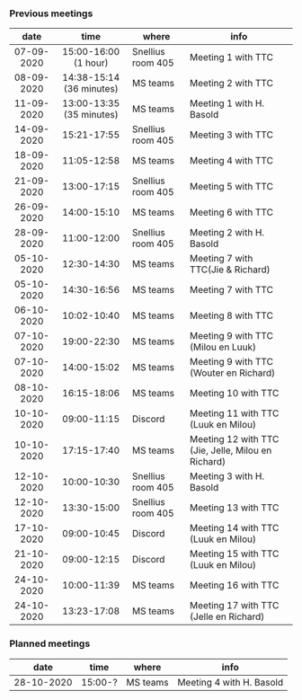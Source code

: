 ### Previous meetings
| date | time | where | info |
|:-:|:-:|---|---|
|07-09-2020 | 15:00-16:00 (1 hour) | Snellius room 405 | Meeting 1 with TTC |
|08-09-2020 | 14:38-15:14 (36 minutes) | MS teams | Meeting 2 with TTC |
|11-09-2020 | 13:00-13:35 (35 minutes) | MS teams | Meeting 1 with H. Basold |
|14-09-2020 | 15:21-17:55 | Snellius room 405 | Meeting 3 with TTC |
|18-09-2020 | 11:05-12:58 | MS teams | Meeting 4 with TTC |
|21-09-2020 | 13:00-17:15 | Snellius room 405 | Meeting 5 with TTC |
|26-09-2020 | 14:00-15:10 | MS teams | Meeting 6 with TTC |
|28-09-2020 | 11:00-12:00 | Snellius room 405 | Meeting 2 with H. Basold |
|05-10-2020 | 12:30-14:30 | MS teams | Meeting 7 with TTC(Jie & Richard) |
|05-10-2020 | 14:30-16:56 | MS teams | Meeting 7 with TTC |
|06-10-2020 | 10:02-10:40 | MS teams | Meeting 8 with TTC |
|07-10-2020 | 19:00-22:30 | MS teams | Meeting 9 with TTC (Milou en Luuk) |
|07-10-2020 | 14:00-15:02 | MS teams | Meeting 9 with TTC (Wouter en Richard) |
|08-10-2020 | 16:15-18:06 | MS teams | Meeting 10 with TTC |
|10-10-2020 | 09:00-11:15 | Discord | Meeting 11 with TTC (Luuk en Milou) |
|10-10-2020 | 17:15-17:40 | MS teams | Meeting 12 with TTC (Jie, Jelle, Milou en Richard) |
|12-10-2020 | 10:00-10:30 | Snellius room 405 | Meeting 3 with H. Basold |
|12-10-2020 | 13:30-15:00 | Snellius room 405 | Meeting 13 with TTC |
|17-10-2020 | 09:00-10:45 | Discord | Meeting 14 with TTC (Luuk en Milou) |
|21-10-2020 | 09:00-12:15 | Discord | Meeting 15 with TTC (Luuk en Milou) |
|24-10-2020 | 10:00-11:39 | MS teams | Meeting 16 with TTC |
|24-10-2020 | 13:23-17:08 | MS teams | Meeting 17 with TTC (Jelle en Richard)|

### Planned meetings
| date | time | where | info |
|:-:|:-:|---|---|
|28-10-2020 | 15:00-? | MS teams | Meeting 4 with H. Basold |

